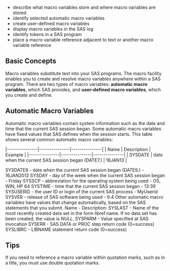 * describe what macro variables store and where macro variables are stored
* identify selected automatic macro variables
* create user-defined macro variables
* display macro variables in the SAS log
* identify tokens in a SAS program
* place a macro variable reference adjacent to text or another macro variable reference

## Basic Concepts

Macro variables substitute text into your SAS programs. The macro facility enables you to create and resolve macro variables anywhere within a SAS program. There are two types of macro variables: **automatic macro variables**, which SAS provides, and **user-defined macro variables**, which you create and define.

## Automatic Macro Variables

Automatic macro variables contain system information such as the date and time that the current SAS session began. Some automatic macro variables have fixed values that SAS defines when the session starts. This table shows several common automatic macro variables:

|---------------|---------------|---------------|
| Name	        | Description   | Example       |
|---------------|---------------|---------------|
| SYSDATE	      | date when the current SAS session began (DATE7.)	| 16JAN13 |

SYSDATE9	- date when the current SAS session began (DATE9.)	- 16JAN2013
SYSDAY	- day of the week when the current SAS session began	- Friday
SYSSCP	- abbreviation for the operating system being used	- OS, WIN, HP 64
SYSTIME	- time that the current SAS session began	- 13:39
SYSUSERID	- the user ID or login of the current SAS process	- MyUserid
SYSVER	- release of SAS software being used	- 9.4
Other automatic macro variables have values that change automatically, based on the SAS statements that you submit.
Name - Description:
SYSLAST	- Name of the most recently created data set in the form libref.name. If no data set has been created, the value is _NULL_.
SYSPARM	- Value specified at SAS invocation
SYSERR	- SAS DATA or PROC step return code (0=success)
SYSLIBRC - LIBNAME statement return code (0=success)

## Tips

If you need to reference a macro variable within quotation marks, such as in a title, you must use double quotation marks.
